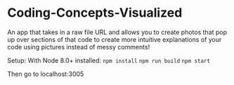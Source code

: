 # Coding-Concepts-Visualized
An app that takes in a raw file URL and allows you to create photos that pop up over sections of that code to create more intuitive explanations of your code using pictures instead of messy comments!


Setup: 
With Node 8.0+ installed: 
`npm install`
`npm run build`
`npm start`

Then go to localhost:3005
